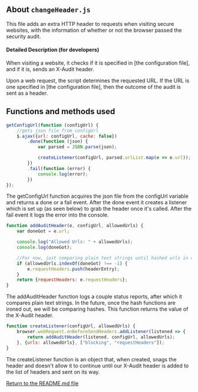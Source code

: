  ## About `changeHeader.js`

This file adds an extra HTTP header to requests when visiting secure websites, with the information of whether or not the browser passed the security audit. 

#### Detailed Description (for developers)

When visiting a website, it checks if it is specified in [the configuration file], and if it is, sends an X-Audit header.

Upon a web request, the script determines the requested URL. If the URL is one specified in [the configuration file], then the outcome of the audit is sent as a header.


Functions and methods used
------------------------------------

```js
getConfigUrl(function (configUrl) {
    //gets json file from configUrl
    $.ajax({url: configUrl, cache: false})
        .done(function (json) {
            var parsed = JSON.parse(json);

            createListener(configUrl, parsed.urlList.map(e => e.url));
        })
        .fail(function (error) {
            console.log(error);
        })
});
```

The getConfigUrl function acquires the json file from the configUrl variable and returns a done or a fail
event. After the done event it creates a listener which is set up (as seen below) to grab the header once it's called.
After the fail event it logs the error into the console.

```js
function addAuditHeader(e, configUrl, allowedUrls) {
    var doneGot = e.url;

    console.log("Allowed Urls: " + allowedUrls);
    console.log(doneGot);

    //For now, just comparing plain text strings until hashed urls in config are available
    if (allowedUrls.indexOf(doneGot) !== -1) {
        e.requestHeaders.push(headerEntry);
    }
    return {requestHeaders: e.requestHeaders};
}
```

The addAuditHeader function logs a couple status reports, after which it compares plain text strings. In the future, once
the hash functions are ironed out, we will be comparing hashes.
This function returns the value of the X-Audit header.

```js
function createListener(configUrl, allowedUrls) {
    browser.webRequest.onBeforeSendHeaders.addListener(listened => {
        return addAuditHeader(listened, configUrl, allowedUrls);
    }, {urls: allowedUrls}, ["blocking", "requestHeaders"]);
}
```

The createListener function is an object that, when created, snags the header and doesn't allow it to continue until our 
X-Audit header is added to the list of headers and sent on its way.

[Return to the README.md file](../README.md)
